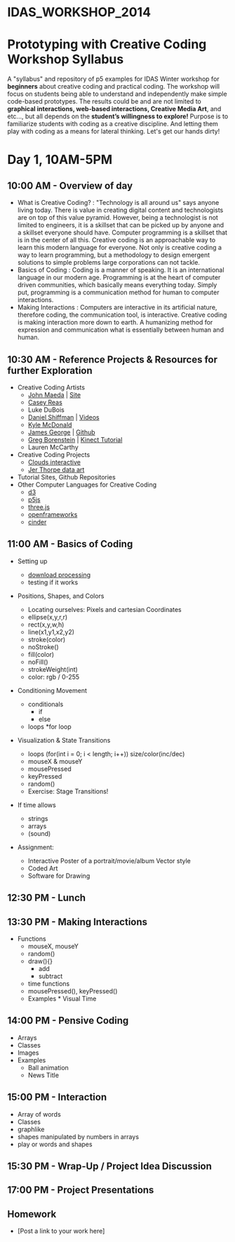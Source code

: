 IDAS_WORKSHOP_2014
==================

Prototyping with Creative Coding Workshop Syllabus
================

A "syllabus" and repository of p5 examples for IDAS Winter workshop for **beginners** about creative coding and practical coding. The workshop will focus on students being able to understand and independently make simple code-based prototypes. The results could be and are not limited to **graphical interactions, web-based interactions, Creative Media Art**, and etc..., but all depends on the **student’s willingness to explore!**
Purpose is to familiarize students with coding as a creative discipline. And letting them play with coding as a means for lateral thinking. 
Let's get our hands dirty!


# Day 1, 10AM-5PM

## 10:00 AM - Overview of day
* What is Creative Coding? : "Technology is all around us" says anyone living today. There is value in creating digital content and technologists are on top of this value pyramid. However, being a technologist is not limited to engineers, it is a skillset that can be picked up by anyone and a skillset everyone should have. Computer programming is a skillset that is in the center of all this. Creative coding is an approachable way to learn this modern language for everyone. Not only is creative coding a way to learn programming, but a methodology to design emergent solutions to simple problems large corporations can not tackle.
* Basics of Coding : Coding is a manner of speaking. It is an international language in our modern age. Programming is at the heart of computer driven communities, which basically means everything today. Simply put, programming is a communication method for human to computer interactions.
* Making Interactions : Computers are interactive in its artificial nature, therefore coding, the communication tool, is interactive. Creative coding is making interaction more down to earth. A humanizing method for expression and communication what is essentially between human and human.

## 10:30 AM - Reference Projects & Resources for further Exploration

* Creative Coding Artists
	* [John Maeda](http://www.ted.com/talks/john_maeda_how_art_technology_and_design_inform_creative_leaders) | [Site](http://www.maedastudio.com/index.php)
	* [Casey Reas](http://reas.com/)
	* Luke DuBois
	* [Daniel Shiffman](http://shiffman.net/) | [Videos](http://vimeo.com/channels/introcompmedia)
	* [Kyle McDonald](http://vimeo.com/29348533)
	* [James George](http://jamesgeorge.org/) | [Github](https://github.com/obviousjim)
	* [Greg Borenstein](http://gregborenstein.com/) | [Kinect Tutorial](http://csce.uark.edu/~jgauch/5703/other/books/Making_Things_See.pdf)
	* Lauren McCarthy
* Creative Coding Projects
	* [Clouds interactive](http://www.cloudsdocumentary.com/)
	* [Jer Thorpe data art](http://blog.blprnt.com/selected-works)
* Tutorial Sites, Github Repositories
* Other Computer Languages for Creative Coding
	* [d3](http://d3js.org/)
	* [p5js](http://p5js.org/)
	* [three.js](http://threejs.org/)
	* [openframeworks](http://openframeworks.cc/tutorials/)
	* [cinder](http://libcinder.org/features/)

## 11:00 AM - Basics of Coding
* Setting up
	* [download processing](https://processing.org/download/)
	* testing if it works
* Positions, Shapes, and Colors
	* Locating ourselves: Pixels and cartesian Coordinates
	* ellipse(x,y,r,r)
	* rect(x,y,w,h)
	* line(x1,y1,x2,y2)
	* stroke(color)
	* noStroke()
	* fill(color)
	* noFill()
	* strokeWeight(int)
	* color: rgb / 0-255
* Conditioning Movement
	* conditionals
		* if
		* else
	* loops
		*for loop
* Visualization & State Transitions
	* loops (for(int i = 0; i < length; i++)) size/color(inc/dec)
	* mouseX & mouseY
	* mousePressed
	* keyPressed
	* random()
	* Exercise: Stage Transitions!
* If time allows
 	* strings
 	* arrays
 	* (sound)

* Assignment: 
	* Interactive Poster of a portrait/movie/album Vector style
	* Coded Art
	* Software for Drawing
	
## 12:30 PM - Lunch

## 13:30 PM - Making Interactions
* Functions
    * mouseX, mouseY
    * random()
    * draw(){}
	    * add
	    * subtract
    * time functions
    * mousePressed(), keyPressed()
    * Examples
    	    * Visual Time

## 14:00 PM - Pensive Coding
* Arrays
* Classes
* Images
* Examples
	* Ball animation 
	* News Title
	
## 15:00 PM - Interaction
* Array of words
* Classes
* graphlike
* shapes manipulated by numbers in arrays
* play or words and shapes

## 15:30 PM - Wrap-Up / Project Idea Discussion
## 17:00 PM - Project Presentations
## Homework
   * [Post a link to your work here]
